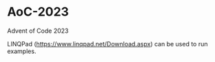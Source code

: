 # AoC-2023
Advent of Code 2023

LINQPad (https://www.linqpad.net/Download.aspx) can be used to run examples.
